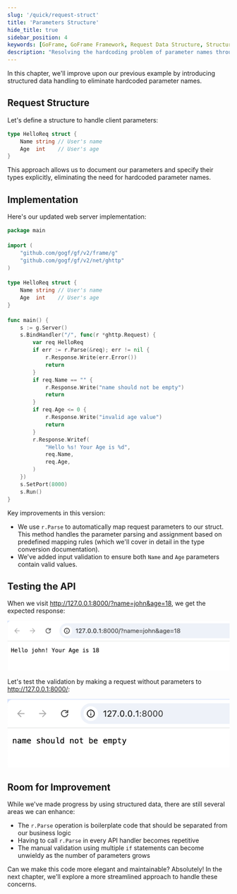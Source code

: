 ```yaml
---
slug: '/quick/request-struct'
title: 'Parameters Structure'
hide_title: true
sidebar_position: 4
keywords: [GoFrame, GoFrame Framework, Request Data Structure, Structured Request, Parameter Mapping, Data Validation, Web Server, Request Object, Hardcoding Parameter Names, API Optimization]
description: "Resolving the hardcoding problem of parameter names through data structuring, this introduces how to define request objects to receive client parameters, achieving parameter mapping and validation through the GoFrame framework to improve code maintainability. Additionally, the example program demonstrates methods to avoid redundant validation logic and explores more concise solutions."
---
```


In this chapter, we'll improve upon our previous example by introducing structured data handling to eliminate hardcoded parameter names.

## Request Structure

Let's define a structure to handle client parameters:
```go 
type HelloReq struct {
    Name string // User's name
    Age  int    // User's age
}
```
This approach allows us to document our parameters and specify their types explicitly, eliminating the need for hardcoded parameter names.

## Implementation

Here's our updated web server implementation:
```go title="main.go"
package main

import (
    "github.com/gogf/gf/v2/frame/g"
    "github.com/gogf/gf/v2/net/ghttp"
)

type HelloReq struct {
    Name string // User's name
    Age  int    // User's age
}

func main() {
    s := g.Server()
    s.BindHandler("/", func(r *ghttp.Request) {
        var req HelloReq
        if err := r.Parse(&req); err != nil {
            r.Response.Write(err.Error())
            return
        }
        if req.Name == "" {
            r.Response.Write("name should not be empty")
            return
        }
        if req.Age <= 0 {
            r.Response.Write("invalid age value")
            return
        }
        r.Response.Writef(
            "Hello %s! Your Age is %d",
            req.Name,
            req.Age,
        )
    })
    s.SetPort(8000)
    s.Run()
}
```

Key improvements in this version:
- We use `r.Parse` to automatically map request parameters to our struct. This method handles the parameter parsing and assignment based on predefined mapping rules (which we'll cover in detail in the type conversion documentation).
- We've added input validation to ensure both `Name` and `Age` parameters contain valid values.

## Testing the API

When we visit http://127.0.0.1:8000/?name=john&age=18, we get the expected response:

![img.png](img.png)

Let's test the validation by making a request without parameters to http://127.0.0.1:8000/:

![img_2.png](img_2.png)

## Room for Improvement

While we've made progress by using structured data, there are still several areas we can enhance:
- The `r.Parse` operation is boilerplate code that should be separated from our business logic
- Having to call `r.Parse` in every API handler becomes repetitive
- The manual validation using multiple `if` statements can become unwieldy as the number of parameters grows

Can we make this code more elegant and maintainable? Absolutely! In the next chapter, we'll explore a more streamlined approach to handle these concerns.